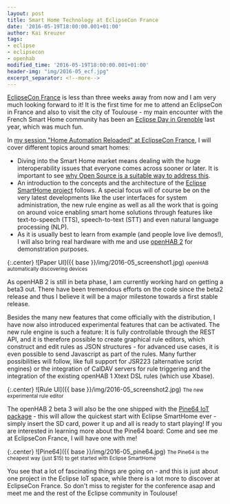 ```yaml
---
layout: post
title: Smart Home Technology at EclipseCon France
date: '2016-05-19T18:00:00.001+01:00'
author: Kai Kreuzer
tags:
- eclipse
- eclipsecon
- openhab
modified_time: '2016-05-19T18:00:00.001+01:00'
header-img: "img/2016-05_ecf.jpg"
excerpt_separator: <!--more-->
---
```


[EclipseCon France](https://www.eclipsecon.org/france2016) is less than three weeks away from now and I am very much looking forward to it! It is the first time for me to attend an EclipseCon in France and also to visit the city of Toulouse - my main encounter with the French Smart Home community has been an [Eclipse Day in Grenoble](http://www.kaikreuzer.de/2015/04/01/recap-of-eclipse-iot-days-grenoble/) last year, which was much fun.

<!--more-->

In [my session "Home Automation Reloaded" at EclipseCon France](https://www.eclipsecon.org/france2016/session/home-automation-reloaded), I will cover different topics around smart homes: 

- Diving into the Smart Home market means dealing with the huge interoperability issues that everyone comes across sooner or later. It is important to see [why Open Source is a suitable way to address this](https://ianskerrett.wordpress.com/2016/04/22/can-open-source-solve-the-too-many-iot-standards-problem/).
- An introduction to the concepts and the architecture of the [Eclipse SmartHome project](https://www.eclipse.org/smarthome/) follows. A special focus will of course be on the very latest developments like the user interfaces for system administration, the new rule engine as well as all the work that is going on around voice enabling smart home solutions through features like text-to-speech (TTS), speech-to-text (STT) and even natural language processing (NLP).
- As it is usually best to learn from example (and people love live demos!), I will also bring real hardware with me and use [openHAB 2](https://github.com/openhab/openhab-distro#introduction) for demonstration purposes.

{:.center}
![Paper UI]({{ base }}/img/2016-05_screenshot1.jpg)
<small>openHAB automatically discovering devices</small>

As openHAB 2 is still in beta phase, I am currently working hard on getting a beta3 out. There have been tremendous efforts on the code since the beta2 release and thus I believe it will be a major milestone towards a first stable release. 

Besides the many new features that come officially with the distribution,  I have now also introduced experimental features that can be activated. The new rule engine is such a feature: It is fully controllable through the REST API, and it is therefore possible to create graphical rule editors, which construct and edit rules as JSON structures - for advanced use cases, it is even possible to send Javascript as part of the rules. Many further possibilities will follow, like full support for JSR223 (alternative script engines) or the integration of CalDAV servers for rule triggering and the integration of the existing openHAB 1 Xtext DSL rules (which use Xbase).

{:.center}
![Rule UI]({{ base }}/img/2016-05_screenshot2.jpg)
<small>The new experimental rule editor</small>

The openHAB 2 beta 3 will also be the one shipped with the [Pine64 IoT package](http://www.pine64.com/) - this will allow the quickest start with Eclipse SmartHome ever - simply insert the SD card, power it up and all is ready to start playing! If you are interested in learning more about the Pine64 board: Come and see me at EclipseCon France, I will have one with me!

{:.center}
![Pine64]({{ base }}/img/2016-05_pine64.jpg)
<small>The Pine64 is the cheapest way (just $15) to get started with Eclipse SmartHome</small>

You see that a lot of fascinating things are going on - and this is just about one project in the Eclipse IoT space, while there is a lot more to discover at EclipseCon France. So don't miss to register for the conference asap and meet me and the rest of the Eclipse community in Toulouse!
